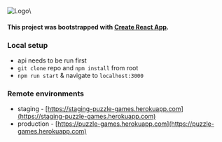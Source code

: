 ![Logo](https://s3.eu-central-1.amazonaws.com/puzzle-games/logo.jpg)\
#### This project was bootstrapped with [Create React App](https://github.com/facebookincubator/create-react-app).
### Local setup
* api needs to be run first
* `git clone` repo and `npm install` from root
* `npm run start` & navigate to `localhost:3000`
### Remote environments
* staging - [https://staging-puzzle-games.herokuapp.com](https://staging-puzzle-games.herokuapp.com)
* production - [https://puzzle-games.herokuapp.com](https://puzzle-games.herokuapp.com)
